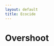 ```yaml
---
layout: default
title: Ecocide
---
```


# Overshoot

<!---

On the destruction of the Earth's ecosystem and the future of human civilization.

![planet b](/images/planet_b.jpg)


* [Ourworldindata.org](https://ourworldindata.org/) - an excellent resource for global consumption data and trends
* [The Azimuth Project](http://www.azimuthproject.org/)

--->
